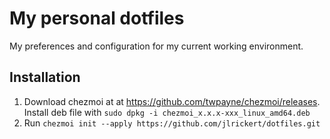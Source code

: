 My personal dotfiles
====================

My preferences and configuration for my current working environment.

Installation
------------

1. Download chezmoi at at https://github.com/twpayne/chezmoi/releases. Install
   deb file with `sudo dpkg -i chezmoi_x.x.x-xxx_linux_amd64.deb`
2. Run `chezmoi init --apply https://github.com/jlrickert/dotfiles.git`
